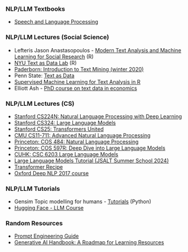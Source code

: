 

### NLP/LLM Textbooks

- [Speech and Language Processing](https://web.stanford.edu/~jurafsky/slp3/)  

### NLP/LLM Lectures (Social Science)

- Lefteris Jason Anastasopoulos - [Modern Text Analysis and Machine Learning for Social Research](https://github.com/ljanastas/UGA_POLS-8500-Machine-Learning-Text-Analysis) (R)
- [NYU Text as Data Lab](https://github.com/leslie-huang/TextasDataLabSpring2020) (R)
- [Paderborn: In­tro­duc­tion to Text Min­ing (winter 2020)](https://en.cs.uni-paderborn.de/css/teaching/courses/text-mining-w20)
- Penn State: [Text as Data](https://burtmonroe.github.io/TextAsDataCourse/)
- [Supervised Machine Learning for Text Analysis in R](https://smltar.com/)
- Elliott Ash - [PhD course on text data in economics](https://github.com/elliottash/text_econ_2022)

### NLP/LLM Lectures (CS)

- [Stanford CS224N: Natural Language Processing with Deep Learning](https://web.stanford.edu/class/cs224n/)
- [Stanford CS324: Large Language Models](https://stanford-cs324.github.io/winter2022/)
- [Stanford CS25: Transformers United](https://web.stanford.edu/class/cs25/)
- [CMU CS11-711: Advanced Natural Language Processing](https://phontron.com/class/anlp2024/)
- [Princeton: COS 484: Natural Language Processing](https://princeton-nlp.github.io/cos484/) 
- [Princeton: COS 597R: Deep Dive into Large Language Models](https://princeton-cos597r.github.io/) 
- [CUHK: CSC 6203 Large Language Models](https://llm-course.github.io/)
- [Large Language Models Tutorial (JSALT Summer School 2024)](https://www.cs.jhu.edu/~kevinduh/a/llm-tutorial/) 
- [Transformer Recipe](https://github.com/dair-ai/Transformers-Recipe)
- [Oxford Deep NLP 2017 course](https://github.com/oxford-cs-deepnlp-2017/lectures)

### NLP/LLM Tutorials

- Gensim Topic modelling for humans - [Tutorials](https://radimrehurek.com/gensim/auto_examples/index.html) (Python)
- [Hugging Face - LLM Course](https://huggingface.co/learn/llm-course/chapter1/1)



### Random Resources

- [Prompt Engineering Guide](https://github.com/dair-ai/Prompt-Engineering-Guide)
- [Generative AI Handbook: A Roadmap for Learning Resources](https://genai-handbook.github.io/#)

